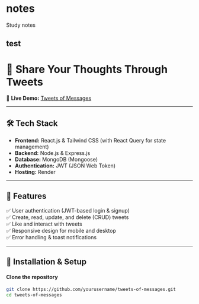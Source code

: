 # notes
Study notes

## test 

# 🚀 Share Your Thoughts Through Tweets

📌 **Live Demo:** [Tweets of Messages](https://tweets-of-messages.onrender.com)

---

## 🛠 Tech Stack

- **Frontend:** React.js & Tailwind CSS (with React Query for state management)
- **Backend:** Node.js & Express.js
- **Database:** MongoDB (Mongoose)
- **Authentication:** JWT (JSON Web Token)
- **Hosting:** Render

---

## 📢 Features

✅ User authentication (JWT-based login & signup)  
✅ Create, read, update, and delete (CRUD) tweets  
✅ Like and interact with tweets  
✅ Responsive design for mobile and desktop  
✅ Error handling & toast notifications

---

## 🚀 Installation & Setup

#### **Clone the repository**

```bash
git clone https://github.com/yourusername/tweets-of-messages.git
cd tweets-of-messages
```

